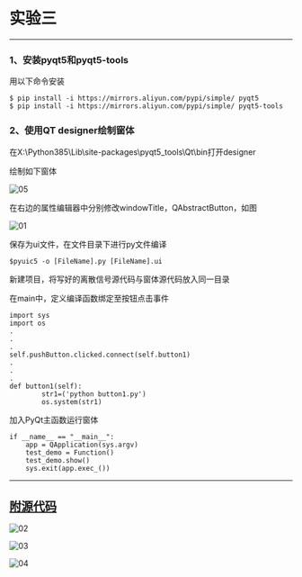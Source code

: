 # 实验三

------

### 1、安装pyqt5和pyqt5-tools

用以下命令安装

```
$ pip install -i https://mirrors.aliyun.com/pypi/simple/ pyqt5
$ pip install -i https://mirrors.aliyun.com/pypi/simple/ pyqt5-tools
```

### 2、使用QT designer绘制窗体

在X:\Python385\Lib\site-packages\pyqt5_tools\Qt\bin打开designer

绘制如下窗体

![05](https://suxas.github.io/images/exp03/05.png)

在右边的属性编辑器中分别修改windowTitle，QAbstractButton，如图

![01](https://suxas.github.io/images/exp03/01.png)

保存为ui文件，在文件目录下进行py文件编译

```
$pyuic5 -o [FileName].py [FileName].ui
```

新建项目，将写好的离散信号源代码与窗体源代码放入同一目录

在main中，定义编译函数绑定至按钮点击事件

```
import sys
import os
.
.
.
self.pushButton.clicked.connect(self.button1) 
.
.
.
def button1(self):
		str1=('python button1.py')
		os.system(str1)
```

加入PyQt主函数运行窗体

```
if __name__ == "__main__":
	app = QApplication(sys.argv)
	test_demo = Function()
	test_demo.show()
	sys.exit(app.exec_())
```

------

## [附源代码](https://github.com/suxas/suxas.github.io/tree/main/python/exp_3)

![02](https://suxas.github.io/images/exp03/02.png) 

![03](https://suxas.github.io/images/exp03/03.png) 

![04](https://suxas.github.io/images/exp03/04.png) 


